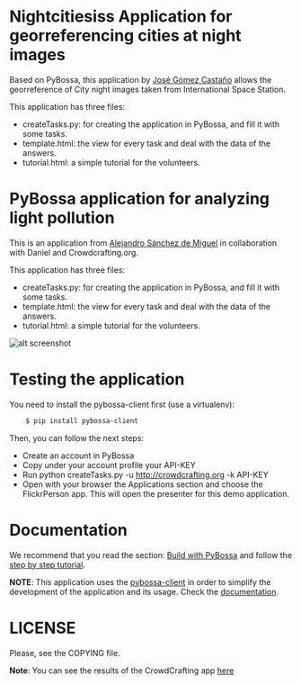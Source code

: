 Nightcitiesiss Application for georreferencing cities at night images 
====================================================================


Based on PyBossa, this application by [José Gómez Castaño](http://guaix.fis.ucm.es/DarkSkies) allows the georreference of City night images taken from International Space Station.

This application has three files:

*  createTasks.py: for creating the application in PyBossa, and fill it with some tasks.
*  template.html: the view for every task and deal with the data of the answers.
*  tutorial.html: a simple tutorial for the volunteers.

PyBossa application for analyzing light pollution
=================================================

This is an application from [Alejandro Sánchez de Miguel](http://guaix.fis.ucm.es/DarkSkies) in collaboration with
Daniel and Crowdcrafting.org.

This application has three files:

*  createTasks.py: for creating the application in PyBossa, and fill it with some tasks.
*  template.html: the view for every task and deal with the data of the answers.
*  tutorial.html: a simple tutorial for the volunteers.

![alt screenshot](http://i.imgur.com/0fhp4jx.png)

Testing the application
=======================

You need to install the pybossa-client first (use a virtualenv):

```bash
    $ pip install pybossa-client
```
Then, you can follow the next steps:

*  Create an account in PyBossa
*  Copy under your account profile your API-KEY
*  Run python createTasks.py -u http://crowdcrafting.org -k API-KEY
*  Open with your browser the Applications section and choose the FlickrPerson app. This will open the presenter for this demo application.

Documentation
=============

We recommend that you read the section: [Build with PyBossa](http://docs.pybossa.com/en/latest/build_with_pybossa.html) and follow the [step by step tutorial](http://docs.pybossa.com/en/latest/user/tutorial.html).

**NOTE**: This application uses the [pybossa-client](https://pypi.python.org/pypi/pybossa-client) in order to simplify the development of the application and its usage. Check the [documentation](http://pythonhosted.org/pybossa-client/).


LICENSE
=======

Please, see the COPYING file.


**Note**: You can see the results of the CrowdCrafting app [here](http://dev.pybossa.com/app-flickrperson/results.html)

